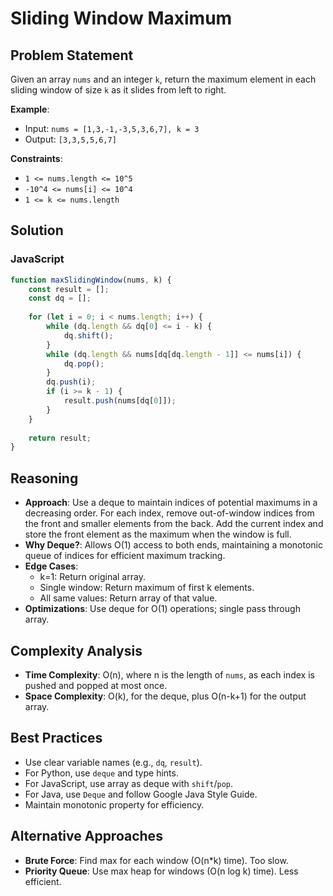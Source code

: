 # Sliding Window Maximum

## Problem Statement
Given an array `nums` and an integer `k`, return the maximum element in each sliding window of size `k` as it slides from left to right.

**Example**:
- Input: `nums = [1,3,-1,-3,5,3,6,7], k = 3`
- Output: `[3,3,5,5,6,7]`

**Constraints**:
- `1 <= nums.length <= 10^5`
- `-10^4 <= nums[i] <= 10^4`
- `1 <= k <= nums.length`

## Solution

### JavaScript
```javascript
function maxSlidingWindow(nums, k) {
    const result = [];
    const dq = [];
    
    for (let i = 0; i < nums.length; i++) {
        while (dq.length && dq[0] <= i - k) {
            dq.shift();
        }
        while (dq.length && nums[dq[dq.length - 1]] <= nums[i]) {
            dq.pop();
        }
        dq.push(i);
        if (i >= k - 1) {
            result.push(nums[dq[0]]);
        }
    }
    
    return result;
}
```

## Reasoning
- **Approach**: Use a deque to maintain indices of potential maximums in a decreasing order. For each index, remove out-of-window indices from the front and smaller elements from the back. Add the current index and store the front element as the maximum when the window is full.
- **Why Deque?**: Allows O(1) access to both ends, maintaining a monotonic queue of indices for efficient maximum tracking.
- **Edge Cases**:
  - k=1: Return original array.
  - Single window: Return maximum of first k elements.
  - All same values: Return array of that value.
- **Optimizations**: Use deque for O(1) operations; single pass through array.

## Complexity Analysis
- **Time Complexity**: O(n), where n is the length of `nums`, as each index is pushed and popped at most once.
- **Space Complexity**: O(k), for the deque, plus O(n-k+1) for the output array.

## Best Practices
- Use clear variable names (e.g., `dq`, `result`).
- For Python, use `deque` and type hints.
- For JavaScript, use array as deque with `shift`/`pop`.
- For Java, use `Deque` and follow Google Java Style Guide.
- Maintain monotonic property for efficiency.

## Alternative Approaches
- **Brute Force**: Find max for each window (O(n*k) time). Too slow.
- **Priority Queue**: Use max heap for windows (O(n log k) time). Less efficient.